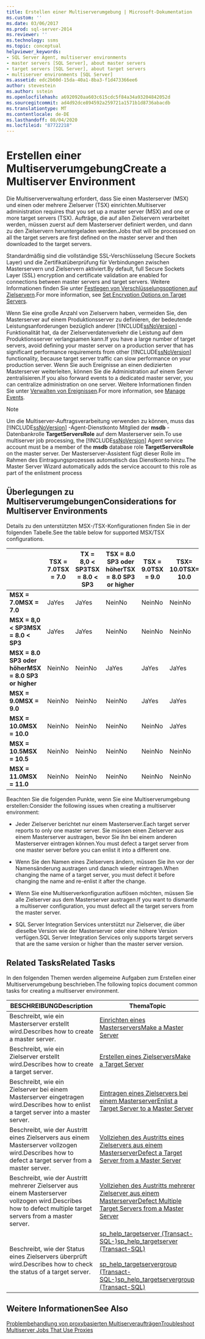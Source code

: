 ```yaml
---
title: Erstellen einer Multiserverumgebung | Microsoft-Dokumentation
ms.custom: ''
ms.date: 03/06/2017
ms.prod: sql-server-2014
ms.reviewer: ''
ms.technology: ssms
ms.topic: conceptual
helpviewer_keywords:
- SQL Server Agent, multiserver environments
- master servers [SQL Server], about master servers
- target servers [SQL Server], about target servers
- multiserver environments [SQL Server]
ms.assetid: edc2b60d-15da-40a1-8ba3-f1d473366ee6
author: stevestein
ms.author: sstein
ms.openlocfilehash: a6920920aa603c615cdc5f84a34a93204842052d
ms.sourcegitcommit: ad4d92dce894592a259721a1571b1d8736abacdb
ms.translationtype: MT
ms.contentlocale: de-DE
ms.lasthandoff: 08/04/2020
ms.locfileid: "87722218"
---
```

# <a name="create-a-multiserver-environment"></a><span data-ttu-id="063a6-102">Erstellen einer Multiserverumgebung</span><span class="sxs-lookup"><span data-stu-id="063a6-102">Create a Multiserver Environment</span></span>
  <span data-ttu-id="063a6-103">Die Multiserververwaltung erfordert, dass Sie einen Masterserver (MSX) und einen oder mehrere Zielserver (TSX) einrichten.</span><span class="sxs-lookup"><span data-stu-id="063a6-103">Multiserver administration requires that you set up a master server (MSX) and one or more target servers (TSX).</span></span> <span data-ttu-id="063a6-104">Aufträge, die auf allen Zielservern verarbeitet werden, müssen zuerst auf dem Masterserver definiert werden, und dann zu den Zielservern heruntergeladen werden.</span><span class="sxs-lookup"><span data-stu-id="063a6-104">Jobs that will be processed on all the target servers are first defined on the master server and then downloaded to the target servers.</span></span>  
  
 <span data-ttu-id="063a6-105">Standardmäßig sind die vollständige SSL-Verschlüsselung (Secure Sockets Layer) und die Zertifikatüberprüfung für Verbindungen zwischen Masterservern und Zielservern aktiviert.</span><span class="sxs-lookup"><span data-stu-id="063a6-105">By default, full Secure Sockets Layer (SSL) encryption and certificate validation are enabled for connections between master servers and target servers.</span></span> <span data-ttu-id="063a6-106">Weitere Informationen finden Sie unter [Festlegen von Verschlüsselungsoptionen auf Zielservern](set-encryption-options-on-target-servers.md).</span><span class="sxs-lookup"><span data-stu-id="063a6-106">For more information, see [Set Encryption Options on Target Servers](set-encryption-options-on-target-servers.md).</span></span>  
  
 <span data-ttu-id="063a6-107">Wenn Sie eine große Anzahl von Zielservern haben, vermeiden Sie, den Masterserver auf einem Produktionsserver zu definieren, der bedeutende Leistungsanforderungen bezüglich anderer [!INCLUDE[ssNoVersion](../../includes/ssnoversion-md.md)] -Funktionalität hat, da der Zielserverdatenverkehr die Leistung auf dem Produktionsserver verlangsamen kann.</span><span class="sxs-lookup"><span data-stu-id="063a6-107">If you have a large number of target servers, avoid defining your master server on a production server that has significant performance requirements from other [!INCLUDE[ssNoVersion](../../includes/ssnoversion-md.md)] functionality, because target server traffic can slow performance on your production server.</span></span> <span data-ttu-id="063a6-108">Wenn Sie auch Ereignisse an einen dedizierten Masterserver weiterleiten, können Sie die Administration auf einem Server zentralisieren.</span><span class="sxs-lookup"><span data-stu-id="063a6-108">If you also forward events to a dedicated master server, you can centralize administration on one server.</span></span> <span data-ttu-id="063a6-109">Weitere Informationen finden Sie unter [Verwalten von Ereignissen](manage-events.md).</span><span class="sxs-lookup"><span data-stu-id="063a6-109">For more information, see [Manage Events](manage-events.md).</span></span>  
  
> [!NOTE]  
>  <span data-ttu-id="063a6-110">Um die Multiserver-Auftragsverarbeitung verwenden zu können, muss das [!INCLUDE[ssNoVersion](../../includes/ssnoversion-md.md)] -Agent-Dienstkonto Mitglied der **msdb** -Datenbankrolle **TargetServersRole** auf dem Masterserver sein.</span><span class="sxs-lookup"><span data-stu-id="063a6-110">To use multiserver job processing, the [!INCLUDE[ssNoVersion](../../includes/ssnoversion-md.md)] Agent service account must be a member of the **msdb** database role **TargetServersRole** on the master server.</span></span> <span data-ttu-id="063a6-111">Der Masterserver-Assistent fügt dieser Rolle im Rahmen des Eintragungsprozesses automatisch das Dienstkonto hinzu.</span><span class="sxs-lookup"><span data-stu-id="063a6-111">The Master Server Wizard automatically adds the service account to this role as part of the enlistment process</span></span>  
  
## <a name="considerations-for-multiserver-environments"></a><span data-ttu-id="063a6-112">Überlegungen zu Multiserverumgebungen</span><span class="sxs-lookup"><span data-stu-id="063a6-112">Considerations for Multiserver Environments</span></span>  
 <span data-ttu-id="063a6-113">Details zu den unterstützten MSX-/TSX-Konfigurationen finden Sie in der folgenden Tabelle.</span><span class="sxs-lookup"><span data-stu-id="063a6-113">See the table below for supported MSX/TSX configurations.</span></span>  
  
||<span data-ttu-id="063a6-114">**TSX = 7.0**</span><span class="sxs-lookup"><span data-stu-id="063a6-114">**TSX = 7.0**</span></span>|<span data-ttu-id="063a6-115">**TX = 8,0 < SP3**</span><span class="sxs-lookup"><span data-stu-id="063a6-115">**TSX = 8.0 < SP3**</span></span>|<span data-ttu-id="063a6-116">**TSX = 8.0 SP3 oder höher**</span><span class="sxs-lookup"><span data-stu-id="063a6-116">**TSX = 8.0 SP3 or higher**</span></span>|<span data-ttu-id="063a6-117">**TSX = 9.0**</span><span class="sxs-lookup"><span data-stu-id="063a6-117">**TSX = 9.0**</span></span>|<span data-ttu-id="063a6-118">**TSX= 10.0**</span><span class="sxs-lookup"><span data-stu-id="063a6-118">**TSX= 10.0**</span></span>|<span data-ttu-id="063a6-119">**TSX = 10.5**</span><span class="sxs-lookup"><span data-stu-id="063a6-119">**TSX = 10.5**</span></span>|<span data-ttu-id="063a6-120">**TSX = 11.0**</span><span class="sxs-lookup"><span data-stu-id="063a6-120">**TSX = 11.0**</span></span>|  
|-|--------------------|---------------------------|----------------------------------|--------------------|--------------------|---------------------|---------------------|  
|<span data-ttu-id="063a6-121">**MSX = 7.0**</span><span class="sxs-lookup"><span data-stu-id="063a6-121">**MSX = 7.0**</span></span>|<span data-ttu-id="063a6-122">Ja</span><span class="sxs-lookup"><span data-stu-id="063a6-122">Yes</span></span>|<span data-ttu-id="063a6-123">Ja</span><span class="sxs-lookup"><span data-stu-id="063a6-123">Yes</span></span>|<span data-ttu-id="063a6-124">Nein</span><span class="sxs-lookup"><span data-stu-id="063a6-124">No</span></span>|<span data-ttu-id="063a6-125">Nein</span><span class="sxs-lookup"><span data-stu-id="063a6-125">No</span></span>|<span data-ttu-id="063a6-126">Nein</span><span class="sxs-lookup"><span data-stu-id="063a6-126">No</span></span>|<span data-ttu-id="063a6-127">Nein</span><span class="sxs-lookup"><span data-stu-id="063a6-127">No</span></span>|<span data-ttu-id="063a6-128">Nein</span><span class="sxs-lookup"><span data-stu-id="063a6-128">No</span></span>|  
|<span data-ttu-id="063a6-129">**MSX = 8,0 < SP3**</span><span class="sxs-lookup"><span data-stu-id="063a6-129">**MSX = 8.0 < SP3**</span></span>|<span data-ttu-id="063a6-130">Ja</span><span class="sxs-lookup"><span data-stu-id="063a6-130">Yes</span></span>|<span data-ttu-id="063a6-131">Ja</span><span class="sxs-lookup"><span data-stu-id="063a6-131">Yes</span></span>|<span data-ttu-id="063a6-132">Nein</span><span class="sxs-lookup"><span data-stu-id="063a6-132">No</span></span>|<span data-ttu-id="063a6-133">Nein</span><span class="sxs-lookup"><span data-stu-id="063a6-133">No</span></span>|<span data-ttu-id="063a6-134">Nein</span><span class="sxs-lookup"><span data-stu-id="063a6-134">No</span></span>|<span data-ttu-id="063a6-135">Nein</span><span class="sxs-lookup"><span data-stu-id="063a6-135">No</span></span>|<span data-ttu-id="063a6-136">Nein</span><span class="sxs-lookup"><span data-stu-id="063a6-136">No</span></span>|  
|<span data-ttu-id="063a6-137">**MSX = 8.0 SP3 oder höher**</span><span class="sxs-lookup"><span data-stu-id="063a6-137">**MSX = 8.0 SP3 or higher**</span></span>|<span data-ttu-id="063a6-138">Nein</span><span class="sxs-lookup"><span data-stu-id="063a6-138">No</span></span>|<span data-ttu-id="063a6-139">Nein</span><span class="sxs-lookup"><span data-stu-id="063a6-139">No</span></span>|<span data-ttu-id="063a6-140">Ja</span><span class="sxs-lookup"><span data-stu-id="063a6-140">Yes</span></span>|<span data-ttu-id="063a6-141">Ja</span><span class="sxs-lookup"><span data-stu-id="063a6-141">Yes</span></span>|<span data-ttu-id="063a6-142">Ja</span><span class="sxs-lookup"><span data-stu-id="063a6-142">Yes</span></span>|<span data-ttu-id="063a6-143">Ja</span><span class="sxs-lookup"><span data-stu-id="063a6-143">Yes</span></span>|<span data-ttu-id="063a6-144">Ja</span><span class="sxs-lookup"><span data-stu-id="063a6-144">Yes</span></span>|  
|<span data-ttu-id="063a6-145">**MSX = 9.0**</span><span class="sxs-lookup"><span data-stu-id="063a6-145">**MSX = 9.0**</span></span>|<span data-ttu-id="063a6-146">Nein</span><span class="sxs-lookup"><span data-stu-id="063a6-146">No</span></span>|<span data-ttu-id="063a6-147">Nein</span><span class="sxs-lookup"><span data-stu-id="063a6-147">No</span></span>|<span data-ttu-id="063a6-148">Nein</span><span class="sxs-lookup"><span data-stu-id="063a6-148">No</span></span>|<span data-ttu-id="063a6-149">Ja</span><span class="sxs-lookup"><span data-stu-id="063a6-149">Yes</span></span>|<span data-ttu-id="063a6-150">Ja</span><span class="sxs-lookup"><span data-stu-id="063a6-150">Yes</span></span>|<span data-ttu-id="063a6-151">Ja</span><span class="sxs-lookup"><span data-stu-id="063a6-151">Yes</span></span>|<span data-ttu-id="063a6-152">Ja</span><span class="sxs-lookup"><span data-stu-id="063a6-152">Yes</span></span>|  
|<span data-ttu-id="063a6-153">**MSX = 10.0**</span><span class="sxs-lookup"><span data-stu-id="063a6-153">**MSX = 10.0**</span></span>|<span data-ttu-id="063a6-154">Nein</span><span class="sxs-lookup"><span data-stu-id="063a6-154">No</span></span>|<span data-ttu-id="063a6-155">Nein</span><span class="sxs-lookup"><span data-stu-id="063a6-155">No</span></span>|<span data-ttu-id="063a6-156">Nein</span><span class="sxs-lookup"><span data-stu-id="063a6-156">No</span></span>|<span data-ttu-id="063a6-157">Nein</span><span class="sxs-lookup"><span data-stu-id="063a6-157">No</span></span>|<span data-ttu-id="063a6-158">Ja</span><span class="sxs-lookup"><span data-stu-id="063a6-158">Yes</span></span>|<span data-ttu-id="063a6-159">Ja</span><span class="sxs-lookup"><span data-stu-id="063a6-159">Yes</span></span>|<span data-ttu-id="063a6-160">Ja</span><span class="sxs-lookup"><span data-stu-id="063a6-160">Yes</span></span>|  
|<span data-ttu-id="063a6-161">**MSX = 10.5**</span><span class="sxs-lookup"><span data-stu-id="063a6-161">**MSX = 10.5**</span></span>|<span data-ttu-id="063a6-162">Nein</span><span class="sxs-lookup"><span data-stu-id="063a6-162">No</span></span>|<span data-ttu-id="063a6-163">Nein</span><span class="sxs-lookup"><span data-stu-id="063a6-163">No</span></span>|<span data-ttu-id="063a6-164">Nein</span><span class="sxs-lookup"><span data-stu-id="063a6-164">No</span></span>|<span data-ttu-id="063a6-165">Nein</span><span class="sxs-lookup"><span data-stu-id="063a6-165">No</span></span>|<span data-ttu-id="063a6-166">Nein</span><span class="sxs-lookup"><span data-stu-id="063a6-166">No</span></span>|<span data-ttu-id="063a6-167">Ja</span><span class="sxs-lookup"><span data-stu-id="063a6-167">Yes</span></span>|<span data-ttu-id="063a6-168">Ja</span><span class="sxs-lookup"><span data-stu-id="063a6-168">Yes</span></span>|  
|<span data-ttu-id="063a6-169">**MSX = 11.0**</span><span class="sxs-lookup"><span data-stu-id="063a6-169">**MSX = 11.0**</span></span>|<span data-ttu-id="063a6-170">Nein</span><span class="sxs-lookup"><span data-stu-id="063a6-170">No</span></span>|<span data-ttu-id="063a6-171">Nein</span><span class="sxs-lookup"><span data-stu-id="063a6-171">No</span></span>|<span data-ttu-id="063a6-172">Nein</span><span class="sxs-lookup"><span data-stu-id="063a6-172">No</span></span>|<span data-ttu-id="063a6-173">Nein</span><span class="sxs-lookup"><span data-stu-id="063a6-173">No</span></span>|<span data-ttu-id="063a6-174">Nein</span><span class="sxs-lookup"><span data-stu-id="063a6-174">No</span></span>|<span data-ttu-id="063a6-175">Nein</span><span class="sxs-lookup"><span data-stu-id="063a6-175">No</span></span>|<span data-ttu-id="063a6-176">Ja</span><span class="sxs-lookup"><span data-stu-id="063a6-176">Yes</span></span>|  
  
 <span data-ttu-id="063a6-177">Beachten Sie die folgenden Punkte, wenn Sie eine Multiserverumgebung erstellen:</span><span class="sxs-lookup"><span data-stu-id="063a6-177">Consider the following issues when creating a multiserver environment:</span></span>  
  
-   <span data-ttu-id="063a6-178">Jeder Zielserver berichtet nur einem Masterserver.</span><span class="sxs-lookup"><span data-stu-id="063a6-178">Each target server reports to only one master server.</span></span> <span data-ttu-id="063a6-179">Sie müssen einen Zielserver aus einem Masterserver austragen, bevor Sie ihn bei einem anderen Masterserver eintragen können.</span><span class="sxs-lookup"><span data-stu-id="063a6-179">You must defect a target server from one master server before you can enlist it into a different one.</span></span>  
  
-   <span data-ttu-id="063a6-180">Wenn Sie den Namen eines Zielservers ändern, müssen Sie ihn vor der Namensänderung austragen und danach wieder eintragen.</span><span class="sxs-lookup"><span data-stu-id="063a6-180">When changing the name of a target server, you must defect it before changing the name and re-enlist it after the change.</span></span>  
  
-   <span data-ttu-id="063a6-181">Wenn Sie eine Multiserverkonfiguration auflösen möchten, müssen Sie alle Zielserver aus dem Masterserver austragen.</span><span class="sxs-lookup"><span data-stu-id="063a6-181">If you want to dismantle a multiserver configuration, you must defect all the target servers from the master server.</span></span>  
  
-   <span data-ttu-id="063a6-182">SQL Server Integration Services unterstützt nur Zielserver, die über dieselbe Version wie der Masterserver oder eine höhere Version verfügen.</span><span class="sxs-lookup"><span data-stu-id="063a6-182">SQL Server Integration Services only supports target servers that are the same version or higher than the master server version.</span></span>  
  
## <a name="related-tasks"></a><span data-ttu-id="063a6-183">Related Tasks</span><span class="sxs-lookup"><span data-stu-id="063a6-183">Related Tasks</span></span>  
 <span data-ttu-id="063a6-184">In den folgenden Themen werden allgemeine Aufgaben zum Erstellen einer Multiserverumgebung beschrieben.</span><span class="sxs-lookup"><span data-stu-id="063a6-184">The following topics document common tasks for creating a multiserver environment.</span></span>  
  
|<span data-ttu-id="063a6-185">BESCHREIBUNG</span><span class="sxs-lookup"><span data-stu-id="063a6-185">Description</span></span>|<span data-ttu-id="063a6-186">Thema</span><span class="sxs-lookup"><span data-stu-id="063a6-186">Topic</span></span>|  
|-----------------|-----------|  
|<span data-ttu-id="063a6-187">Beschreibt, wie ein Masterserver erstellt wird.</span><span class="sxs-lookup"><span data-stu-id="063a6-187">Describes how to create a master server.</span></span>|[<span data-ttu-id="063a6-188">Einrichten eines Masterservers</span><span class="sxs-lookup"><span data-stu-id="063a6-188">Make a Master Server</span></span>](make-a-master-server.md)|  
|<span data-ttu-id="063a6-189">Beschreibt, wie ein Zielserver erstellt wird.</span><span class="sxs-lookup"><span data-stu-id="063a6-189">Describes how to create a target server.</span></span>|[<span data-ttu-id="063a6-190">Erstellen eines Zielservers</span><span class="sxs-lookup"><span data-stu-id="063a6-190">Make a Target Server</span></span>](make-a-target-server.md)|  
|<span data-ttu-id="063a6-191">Beschreibt, wie ein Zielserver bei einem Masterserver eingetragen wird.</span><span class="sxs-lookup"><span data-stu-id="063a6-191">Describes how to enlist a target server into a master server.</span></span>|[<span data-ttu-id="063a6-192">Eintragen eines Zielservers bei einem Masterserver</span><span class="sxs-lookup"><span data-stu-id="063a6-192">Enlist a Target Server to a Master Server</span></span>](enlist-a-target-server-to-a-master-server.md)|  
|<span data-ttu-id="063a6-193">Beschreibt, wie der Austritt eines Zielservers aus einem Masterserver vollzogen wird.</span><span class="sxs-lookup"><span data-stu-id="063a6-193">Describes how to defect a target server from a master server.</span></span>|[<span data-ttu-id="063a6-194">Vollziehen des Austritts eines Zielservers aus einem Masterserver</span><span class="sxs-lookup"><span data-stu-id="063a6-194">Defect a Target Server from a Master Server</span></span>](defect-a-target-server-from-a-master-server.md)|  
|<span data-ttu-id="063a6-195">Beschreibt, wie der Austritt mehrerer Zielserver aus einem Masterserver vollzogen wird.</span><span class="sxs-lookup"><span data-stu-id="063a6-195">Describes how to defect multiple target servers from a master server.</span></span>|[<span data-ttu-id="063a6-196">Vollziehen des Austritts mehrerer Zielserver aus einem Masterserver</span><span class="sxs-lookup"><span data-stu-id="063a6-196">Defect Multiple Target Servers from a Master Server</span></span>](defect-multiple-target-servers-from-a-master-server.md)|  
|<span data-ttu-id="063a6-197">Beschreibt, wie der Status eines Zielservers überprüft wird.</span><span class="sxs-lookup"><span data-stu-id="063a6-197">Describes how to check the status of a target server.</span></span>|[<span data-ttu-id="063a6-198">sp_help_targetserver &#40;Transact-SQL-&#41;</span><span class="sxs-lookup"><span data-stu-id="063a6-198">sp_help_targetserver &#40;Transact-SQL&#41;</span></span>](/sql/relational-databases/system-stored-procedures/sp-help-targetserver-transact-sql)<br /><br /> [<span data-ttu-id="063a6-199">sp_help_targetservergroup &#40;Transact-SQL-&#41;</span><span class="sxs-lookup"><span data-stu-id="063a6-199">sp_help_targetservergroup &#40;Transact-SQL&#41;</span></span>](/sql/relational-databases/system-stored-procedures/sp-help-targetservergroup-transact-sql)|  
  
## <a name="see-also"></a><span data-ttu-id="063a6-200">Weitere Informationen</span><span class="sxs-lookup"><span data-stu-id="063a6-200">See Also</span></span>  
 [<span data-ttu-id="063a6-201">Problembehandlung von proxybasierten Multiserveraufträgen</span><span class="sxs-lookup"><span data-stu-id="063a6-201">Troubleshoot Multiserver Jobs That Use Proxies</span></span>](troubleshoot-multiserver-jobs-that-use-proxies.md)  
  
  
